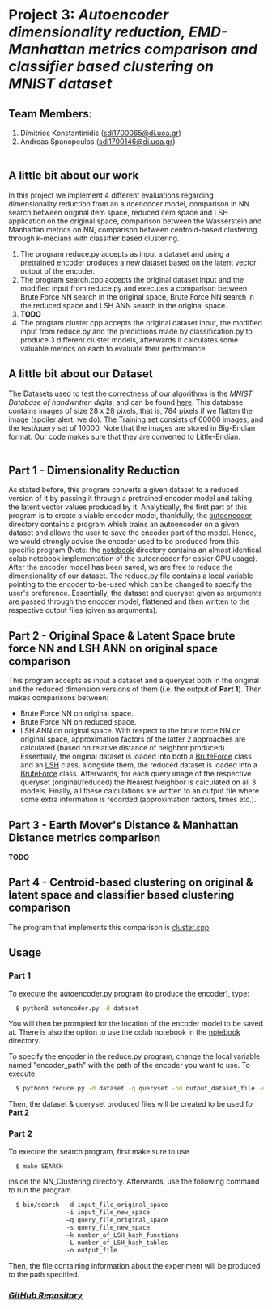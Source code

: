 # Project 3: *Autoencoder dimensionality reduction, EMD-Manhattan metrics comparison and classifier based clustering on MNIST dataset*

## Team Members:
1. Dimitrios Konstantinidis (sdi1700065@di.uoa.gr)
2. Andreas Spanopoulos (sdi1700146@di.uoa.gr)
<br> </br>

## A little bit about our work
In this project we implement 4 different evaluations regarding dimensionality reduction from an autoencoder model, comparison in NN search between
original item space, reduced item space and LSH application on the original space, comparison between the Wasserstein and Manhattan metrics on NN, comparison
between centroid-based clustering through k-medians with classifier based clustering.

1. The program reduce.py accepts as input a dataset and using a pretrained encoder produces a new dataset based on the latent vector output of the encoder.
2. The program search.cpp accepts the original dataset input and the modified input from reduce.py and executes a comparison between Brute Force NN search in
the original space, Brute Force NN search in the reduced space and LSH ANN search in the original space.
3. **TODO**
4. The program cluster.cpp accepts the original dataset input, the modified input from reduce.py and the predictions made by classification.py to produce 3
different cluster models, afterwards it calculates some valuable metrics on each to evaluate their performance.

## A little bit about our Dataset
The Datasets used to test the correctness of our algorithms is the *MNIST Database of handwritten digits*, and can be found [here](http://yann.lecun.com/exdb/mnist/). This database contains images of size 28 x 28 pixels, that is, 784 pixels if we flatten the image (spoiler alert: we do). The Training set consists of 60000 images, and the test/query set of 10000. Note that the images are stored in Big-Endian format. Our code makes sure that they are converted to Little-Endian.
<br> </br>

## Part 1 - Dimensionality Reduction
As stated before, this program converts a given dataset to a reduced version of it by passing it through a pretrained encoder model and taking the latent vector values produced by it. Analytically, the first part of this program is to create a viable encoder model, thankfully, the [autoencoder](Autoencoder/src/autencoder) directory contains a program which trains an autoencoder on a given dataset and allows the user to save the encoder part of the model. Hence, we would strongly advise the encoder used to be produced from this specific program (Note: the [notebook](Autoencoder/notebook) directory contains an almost identical colab notebook implementation of the autoencoder for easier GPU usage). After the encoder model has been saved, we are free to reduce the dimensionality of our dataset. The reduce.py file contains a local variable pointing to the encoder to-be-used which can be changed to specify the user's preference. Essentially, the dataset and queryset given as arguments are passed through the encoder model, flattened and then written to the respective output files (given as arguments).

## Part 2 - Original Space & Latent Space brute force NN and LSH ANN on original space comparison
This program accepts as input a dataset and a queryset both in the original and the reduced dimension versions of them (i.e. the output of **Part 1**). Then makes comparisons between:
- Brute Force NN on original space.
- Brute Force NN on reduced space.
- LSH ANN on original space.
With respect to the brute force NN on original space, approximation factors of the latter 2 approaches are calculated (based on relative distance of neighbor produced). Essentially, the original dataset is loaded into both a [BruteForce](NN_Clustering/include/BruteForce/BruteForce.hpp) class and an [LSH](NN_Clustering/include/LSH/LSH.hpp) class, alongside them, the reduced dataset is loaded into a [BruteForce](NN_Clustering/include/BruteForce/BruteForce.hpp) class. Afterwards, for each query image of the respective queryset (original/reduced) the Nearest Neighbor is calculated on all 3 models. Finally, all these calculations are written to an output file where some extra information is recorded (approximation factors, times etc.).

## Part 3 - Earth Mover's Distance & Manhattan Distance metrics comparison
**TODO**

## Part 4 - Centroid-based clustering on original & latent space and classifier based clustering comparison
The program that implements this comparison is [cluster.cpp](NN_clustering/cluster.cpp).
## Usage
### Part 1
To execute the autoencoder.py program (to produce the encoder), type:
```bash
  $ python3 autencoder.py -d dataset
```
You will then be prompted for the location of the encoder model to be saved at.
There is also the option to use the colab notebook in the [notebook](Autoencoder/notebook) directory.

To specify the encoder in the reduce.py program, change the local variable named "encoder_path" with the path of the encoder you want to use.
To execute:
```bash
  $ python3 reduce.py -d dataset -q queryset -od output_dataset_file -oq output_query_file
```
Then, the dataset & queryset produced files will be created to be used for **Part 2**

### Part 2
To execute the search program, first make sure to use
```bash
  $ make SEARCH
```
inside the NN_Clustering directory. Afterwards, use the following command to run the program
```bash
  $ bin/search  –d input_file_original_space
                -i input_file_new_space
                –q query_file_original_space
                -s query_file_new_space
                –k number_of_LSH_hash_functions
                -L number_of_LSH_hash_tables
                -ο output_file
```
Then, the file containing information about the experiment will be produced to the path specified.

### *[GitHub Repository](https://github.com/DemetrisKonst/Autoencoder_Dimensionality_Reduction)*
